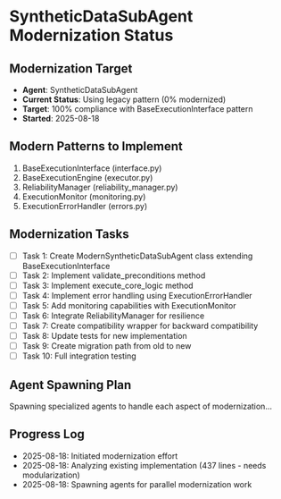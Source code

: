 # SyntheticDataSubAgent Modernization Status

## Modernization Target
- **Agent**: SyntheticDataSubAgent
- **Current Status**: Using legacy pattern (0% modernized)
- **Target**: 100% compliance with BaseExecutionInterface pattern
- **Started**: 2025-08-18

## Modern Patterns to Implement
1. BaseExecutionInterface (interface.py)
2. BaseExecutionEngine (executor.py)  
3. ReliabilityManager (reliability_manager.py)
4. ExecutionMonitor (monitoring.py)
5. ExecutionErrorHandler (errors.py)

## Modernization Tasks
- [ ] Task 1: Create ModernSyntheticDataSubAgent class extending BaseExecutionInterface
- [ ] Task 2: Implement validate_preconditions method
- [ ] Task 3: Implement execute_core_logic method  
- [ ] Task 4: Implement error handling using ExecutionErrorHandler
- [ ] Task 5: Add monitoring capabilities with ExecutionMonitor
- [ ] Task 6: Integrate ReliabilityManager for resilience
- [ ] Task 7: Create compatibility wrapper for backward compatibility
- [ ] Task 8: Update tests for new implementation
- [ ] Task 9: Create migration path from old to new
- [ ] Task 10: Full integration testing

## Agent Spawning Plan
Spawning specialized agents to handle each aspect of modernization...

## Progress Log
- 2025-08-18: Initiated modernization effort
- 2025-08-18: Analyzing existing implementation (437 lines - needs modularization)
- 2025-08-18: Spawning agents for parallel modernization work